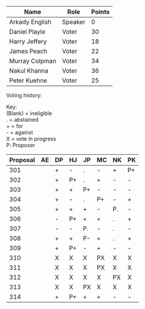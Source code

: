 Name | Role | Points
---|---|---
Arkady English | Speaker | 0
Daniel Playle | Voter | 30
Harry Jeffery |	Voter |	18
James Peach | Voter | 22
Murray Colpman	| Voter |	34
Nakul Khanna	| Voter	| 36
Peter Kuehne | Voter | 25

Voting history:

Key:  
(Blank) = ineligible  
. = abstained  
\+ = for  
\- = against  
X = vote in progress  
P: Proposer

**Proposal** | AE | DP | HJ | JP | MC | NK | PK
---|---|---|---|---|---|---|---
301||+|-|.|-|+|P+
302||+|P+|.|+|-|-
303||+|+|P+|-|-|-
304||+|-|.|P+|-|+
305||+|+|+|-|P.|-
306||-|P+|+|+|.|+
307||-|-|P.|-|.|-
308||+|+|P-|+|.|+
309||+|P+|-|+|-|-
310||X|X|X|PX|X|X
311||X|X|X|PX|X|X
312||X|X|X|X|PX|X
313||X|X|PX|X|X|X
314||+|P+|+|+|-|-
